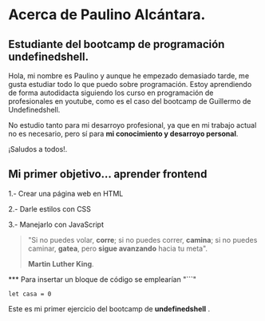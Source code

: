 # Acerca de **Paulino Alcántara**.

## Estudiante del bootcamp de programación **undefinedshell**.

Hola, mi nombre es Paulino y aunque he empezado demasiado tarde, me gusta estudiar todo lo que puedo sobre programación.
Estoy aprendiendo de forma autodidacta siguiendo los curso en programación de profesionales en youtube, como es el caso del bootcamp de Guillermo de Undefinedshell.

No estudio tanto para mi desarroyo profesional, ya que en mi trabajo actual no es necesario, pero sí para __mi conocimiento y desarroyo personal__.

¡Saludos a todos!.


## Mi primer objetivo... **aprender frontend**
1.- Crear una página web en HTML

2.- Darle estilos con CSS

3.- Manejarlo con JavaScript


>"Si no puedes volar, __corre__; si no puedes correr, __camina__; si no puedes caminar, __gatea__, pero __sigue avanzando__ hacia tu meta". 
>
>**Martin Luther King**.


*** Para insertar un bloque de código se emplearían "```"

```` let casa = 0 ````


Este es mi primer ejercicio del bootcamp de __undefinedshell__ .



